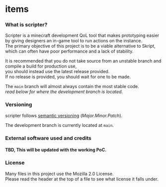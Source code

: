 # items

### What is scripter?

Scripter is a minecraft development QoL tool that makes prototyping easier by giving designers an in-game tool to run actions on the instance.  
The primary objective of this project is to be a viable alternative to Skript, which can often have poor performance and a lack of stability.  

It is recommended that you do not take source from an unstable branch and compile a build for production use,    
you should instead use the latest release provided.  
If no release is provided, you should wait for one to be made.  

The `main` branch will almost always contain the most stable code.  
*read below for where the development branch is located*. 

### Versioning

scripter follows [semantic versioning](https://semver.org/) (_Major.Minor.Patch_).

The development branch is currently located at `main`.

### External software used and credits

#### TBD, This will be updated with the working PoC.

### License

Many files in this project use the Mozilla 2.0 License.  
Please read the header at the top of a file to see what license it falls under.

